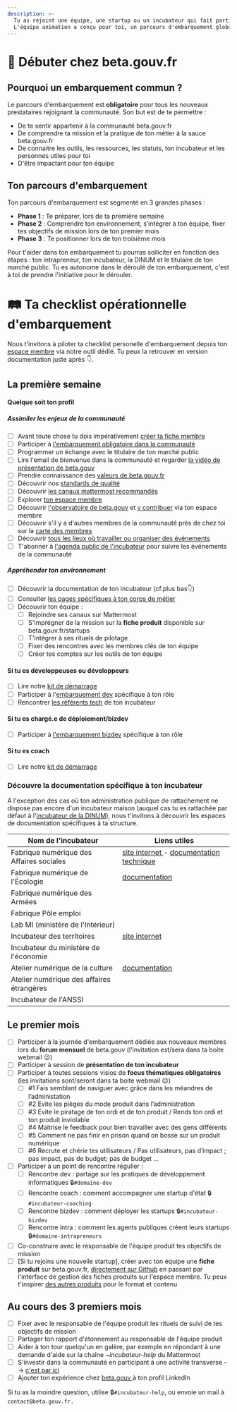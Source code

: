 ```yaml
---
description: >-
  Tu as rejoint une équipe, une startup ou un incubateur qui fait partie du réseau beta.gouv.fr ? Cette page est prévue pour t'aider à embarquer dans la communauté ! 
  L'équipe animation a conçu pour toi, un parcours d'embarquement global qui te permettra d'appréhender le plus efficacement possible ton nouveau rôle.
---
```


# 🐥 Débuter chez beta.gouv.fr

## Pourquoi un embarquement commun ?

Le parcours d'embarquement est **obligatoire** pour tous les nouveaux prestataires rejoignant la communauté. Son but est de te permettre :
- De te sentir appartenir à la communauté beta.gouv.fr
- De comprendre ta mission et la pratique de ton métier à la sauce beta.gouv.fr
- De connaitre les outils, les ressources, les statuts, ton incubateur et les personnes utiles pour toi
- D'être impactant pour ton équipe

## Ton parcours d'embarquement

Ton parcours d'embarquement est segmenté en 3 grandes phases :
- **Phase 1** : Te préparer, lors de ta première semaine 
- **Phase 2** : Comprendre ton environnement, s’intégrer à ton équipe, fixer tes objectifs de mission lors de ton premier mois
- **Phase 3** : Te positionner lors de ton troisième mois

Pour t'aider dans ton embarquement tu pourras solliciter en fonction des étapes : ton intrapreneur, ton incubateur, la DINUM et le titulaire de ton marché public.
Tu es autonome dans le déroulé de ton embarquement, c'est à toi de prendre l'initiative pour le dérouler.

# 🛤️ Ta checklist opérationnelle d'embarquement

Nous t'invitons à piloter ta checklist personelle d'embarquement depuis ton [espace membre](https://espace-membre.incubateur.net/dashboard) via notre outil dédié.
Tu peux la retrouver en version documentation juste après 👇.

## La première semaine

#### Quelque soit ton profil

##### Assimiler les enjeux de la communauté

* [ ] Avant toute chose tu dois impérativement [créer ta fiche membre](../../les-outils-de-la-communaute/espace-membre/premier-pas-indispensable-creer-ta-fiche-membre.md)
* [ ] Participer à [l'embarquement obligatoire dans la communauté](embarquement-dans-la-communaute.md)
* [ ] Programmer un échange avec le titulaire de ton marché public
* [ ] Lire l'email de bienvenue dans la communauté et regarder [la vidéo de présentation de beta.gouv](https://www.youtube.com/watch?v=TvFlxDMlbfo)
* [ ] Prendre connaissance des [valeurs de beta.gouv.fr](../../decouvrir-beta.gouv.fr/valeurs.md)
* [ ] Découvrir nos [standards de qualité ](../../gerer-son-produit/les-standards/)
* [ ] Découvrir [les canaux mattermost recommandés](../../les-outils-de-la-communaute/mattermost/canaux-recommandes.md)
* [ ] Explorer [ton espace membre](../../les-outils-de-la-communaute/espace-membre.md)
* [ ] Découvrir [l'observatoire de beta.gouv](https://espace-membre.incubateur.net/metabase) et [y contribuer](https://espace-membre.incubateur.net/) via ton espace membre
* [ ] Découvrir s'il y a d'autres membres de la communauté près de chez toi sur la [carte des membres](https://espace-membre.incubateur.net/map)
* [ ] Découvrir [tous les lieux où travailler ou organiser des événements](../vie-quotidienne-et-bien-etre/travailler-dans-les-lieux-partages/)
* [ ] T'abonner à [l'agenda public de l'incubateur](https://calendar.google.com/calendar/embed?src=0ieonqap1r5jeal5ugeuhoovlg%40group.calendar.google.com\&ctz=Europe/Paris) pour suivre les événements de la communauté

##### Appréhender ton environnement

* [ ] Découvrir la documentation de ton incubateur (cf.plus bas👇)
* [ ] Consulter [les pages spécifiques à ton corps de métier](../les-differents-metiers/)
* [ ] Découvrir ton équipe :
  * [ ] Rejoindre ses canaux sur Mattermost
  * [ ] S'imprégner de la mission sur la **fiche produit** disponible sur beta.gouv.fr/startups
  * [ ] T'intégrer à ses rituels de pilotage
  * [ ] Fixer des rencontres avec les membres clés de ton équipe
  * [ ] Créer tes comptes sur les outils de ton équipe

#### Si tu es développeuses ou développeurs

* [ ] Lire notre [kit de démarrage](../les-differents-metiers/developpeur.se/kit-de-demarrage.md)
* [ ] Participer à l'[embarquement dev](https://airtable.com/shrUCbUT72KtKefsu) spécifique à ton rôle
* [ ] Rencontrer [les référents tech](../../gerer-son-produit/gestion-au-quotidien/tech/to-do-liens-avec-les-referents-techs.md) de ton incubateur

#### Si tu es chargé.e de déploiement/bizdev

* [ ] Participer à [l'embarquement bizdev](https://airtable.com/appebTa6XsY6fDixm/shr5Uaqje8eV9BabU) spécifique à ton rôle

#### Si tu es coach

* [ ] Lire notre [kit de démarrage](../../gerer-sa-startup-detat-ou-de-territoires-au-quotidien/la-vie-dune-se/construction/kit-de-demarrage.md)

### Découvre la documentation spécifique à ton incubateur

A l'exception des cas où ton administration publique de rattachement ne dispose pas encore d'un incubateur maison (auquel cas tu es rattachée par défaut à l'[incubateur de la DINUM](../../decouvrir-les-guides-des-autres-incubateurs/incubateur-de-la-dinum/)), nous t'invitons à découvrir les espaces de documentation spécifiques à ta structure.

| Nom de l'incubateur                       | Liens utiles                                                                                                                                                        |
| ----------------------------------------- | ------------------------------------------------------------------------------------------------------------------------------------------------------------------- |
| Fabrique numérique des Affaires sociales  | [site internet ](https://www.fabrique.social.gouv.fr)- [documentation technique](https://github.com/SocialGouv/www/wiki/Social-Gouv-Tech-Welcome-Pack-%F0%9F%96%96) |
| Fabrique numérique de l'Écologie          | [documentation](https://fabrique-numerique.gitbook.io/guide/)                                                                                                       |
| Fabrique numérique des Armées             |                                                                                                                                                                     |
| Fabrique Pôle emploi                      |                                                                                                                                                                     |
| Lab MI (ministère de l'Intérieur)         |                                                                                                                                                                     |
| Incubateur des territoires                | [site internet](https://incubateur.anct.gouv.fr)                                                                                                                    |
| Incubateur du ministère de l'économie     |                                                                                                                                                                     |
| Atelier numérique de la culture           | [documentation](https://atelier-numerique.gitbook.io/atelier-numerique-le-guide/)                                                                                   |
| Atelier numérique des affaires étrangères |                                                                                                                                                                     |
| Incubateur de l'ANSSI                     |                                                                                                                                                                     |

## Le premier mois

* [ ] Participer à la journée d'embarquement dédiée aux nouveaux membres lors du **forum mensuel** de beta.gouv (l'invitation est/sera dans ta boite webmail 😉)
* [ ] Participer à session de **présentation de ton incubateur**
* [ ] Participer à toutes sessions visios de **focus thématiques obligatoires** (les invitations sont/seront dans ta boite webmail 😉)
  * [ ] #1 Fais semblant de naviguer avec grâce dans les méandres de l’administation
  * [ ] #2 Evite les pièges du mode produit dans l’administration
  * [ ] #3 Evite le piratage de ton ordi et de ton produit / Rends ton ordi et ton produit inviolable
  * [ ] #4 Maitrise le feedback pour bien travailler avec des gens différents
  * [ ] #5 Comment ne pas finir en prison quand on bosse sur un produit numérique
  * [ ] #6 Recrute et chérie tes utilisateurs / Pas utilisateurs, pas d’impact ; pas impact, pas de budget; pas de budget …
* [ ] Participer à un point de rencontre régulier :
  * [ ] Rencontre dev : partage sur les pratiques de développement informatiques 🔒`#domaine-dev`
  * [ ] Rencontre coach : comment accompagner une startup d'état 🔒`#incubateur-coaching`
  * [ ] Rencontre bizdev : comment déployer les startups 🔒`#incubateur-bizdev`
  * [ ] Rencontre intra : comment les agents publiques créent leurs startups 🔒`#domaine-intrapreneurs`
* [ ] Co-construire avec le responsable de l'équipe produit tes objectifs de mission
* [ ] \[Si tu rejoins une nouvelle startup], créer avec ton équipe une **fiche produit** sur beta.gouv.fr, [directement sur Github](https://github.com/betagouv/beta.gouv.fr/tree/master/content/_startups) en passant par l'interface de gestion des fiches produits sur l'espace membre. Tu peux t'inspirer [des autres produits](https://beta.gouv.fr/startups/) pour le format et contenu

## Au cours des 3 premiers mois

* [ ] Fixer avec le responsable de l'équipe produit les rituels de suivi de tes objectifs de mission
* [ ] Partager ton rapport d'étonnement au responsable de l'équipe produit
* [ ] Aider à ton tour quelqu'un en galère, par exemple en répondant à une demande d'aide sur la chaîne _\~incubateur-help_ du Mattermost
* [ ] S'investir dans la communauté en participant à une activité transverse --> [c'est par ici](../../solliciter-et-contribuer-a-la-communaute/je-contribue-a-la-communaute-to-do/)
* [ ] Ajouter ton expérience chez [beta.gouv ](https://www.linkedin.com/company/betagouv/?originalSubdomain=fr) à ton profil LinkedIn

Si tu as la moindre question, utilise 🔒`#incubateur-help`, ou envoie un mail à `contact@beta.gouv.fr.`
